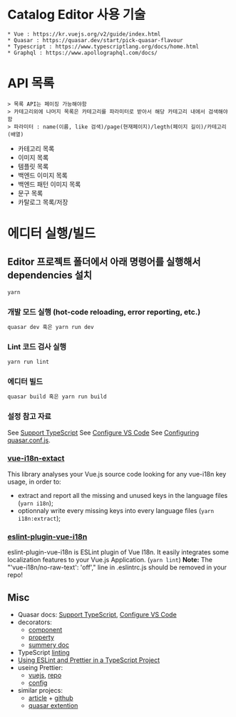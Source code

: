 # Catalog Editor 사용 기술
    * Vue : https://kr.vuejs.org/v2/guide/index.html
    * Quasar : https://quasar.dev/start/pick-quasar-flavour
    * Typescript : https://www.typescriptlang.org/docs/home.html
    * Graphql : https://www.apollographql.com/docs/

# API 목록
    > 목록 API는 페이징 가능해야함
    > 카테고리외에 나머지 목록은 카테고리를 파라미터로 받아서 해당 카테고리 내에서 검색해야함
    > 파라미터 : name(이름, like 검색)/page(현재페이지)/legth(페이지 길이)/카테고리(배열)
 * 카테고리 목록
 * 이미지 목록
 * 템플릿 목록
 * 백엔드 이미지 목록
 * 백엔드 패턴 이미지 목록
 * 문구 목록
 * 카탈로그 목록/저장

# 에디터 실행/빌드
## Editor 프로젝트 폴더에서 아래 명령어를 실행해서 dependencies 설치
```bash
yarn
```

### 개발 모드 실행 (hot-code reloading, error reporting, etc.)
```bash
quasar dev 혹은 yarn run dev
```

### Lint 코드 검사 실행
```bash
yarn run lint
```

### 에디터 빌드
```bash
quasar build 혹은 yarn run build
```

### 설정 참고 자료
See [Support TypeScript](https://quasar.dev/quasar-cli/cli-documentation/supporting-ts)
See [Configure VS Code](https://quasar.dev/start/vs-code-configuration)
See [Configuring quasar.conf.js](https://quasar.dev/quasar-cli/quasar-conf-js).

### [vue-i18n-extact](https://pixari.github.io/vue-i18n-extract/how-to-use.html#getting-started)
This library analyses your Vue.js source code looking for any vue-i18n key usage, in order to:
- extract and report all the missing and unused keys in the language files (`yarn i18n`);
- optionnaly write every missing keys into every language files (`yarn i18n:extract`);

### [eslint-plugin-vue-i18n](https://eslint-plugin-vue-i18n.intlify.dev/started.html)
eslint-plugin-vue-i18n is ESLint plugin of Vue I18n. It easily integrates some localization features to your Vue.js Application. (`yarn lint`)
**Note:** The "'vue-i18n/no-raw-text': 'off'," line in .eslintrc.js should be removed in your repo!


## Misc
- Quasar docs: [Support TypeScript](https://quasar.dev/quasar-cli/cli-documentation/supporting-ts#Installation-of-TypeScript-Support), [Configure VS Code](https://quasar.dev/start/vs-code-configuration#Recommended-additional-VS-Code-extensions-and-settings-updates)
- decorators:
  - [component](https://class-component.vuejs.org/)
  - [property](https://github.com/kaorun343/vue-property-decorator)
  - [summery doc](https://blog.logrocket.com/how-to-write-a-vue-js-app-completely-in-typescript/)
- TypeScript [linting](https://github.com/typescript-eslint/typescript-eslint/blob/master/docs/getting-started/linting/README.md)
- [Using ESLint and Prettier in a TypeScript Project](https://www.robertcooper.me/using-eslint-and-prettier-in-a-typescript-project)
- useing Prettier:
  - [vuejs](https://github.com/vuejs/eslint-config-typescript), [repo](https://github.com/vuejs/eslint-config-prettier)
  - [config](https://prettier.io/docs/en/configuration.html)
- similar projecs:
  - [article](https://dev.to/xkonti/creating-quasar-framework-project-with-typescript-support-51ge) + [github](https://github.com/Xkonti/quasar-clean-typescript)
  - [quasar extention](https://github.com/quasarframework/app-extension-typescript)
